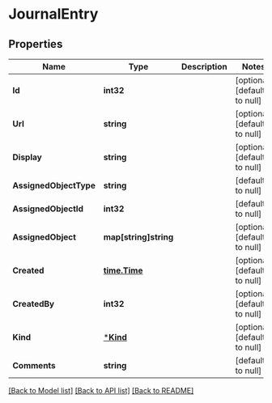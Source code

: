 # JournalEntry

## Properties
Name | Type | Description | Notes
------------ | ------------- | ------------- | -------------
**Id** | **int32** |  | [optional] [default to null]
**Url** | **string** |  | [optional] [default to null]
**Display** | **string** |  | [optional] [default to null]
**AssignedObjectType** | **string** |  | [default to null]
**AssignedObjectId** | **int32** |  | [default to null]
**AssignedObject** | **map[string]string** |  | [optional] [default to null]
**Created** | [**time.Time**](time.Time.md) |  | [optional] [default to null]
**CreatedBy** | **int32** |  | [optional] [default to null]
**Kind** | [***Kind**](Kind.md) |  | [optional] [default to null]
**Comments** | **string** |  | [default to null]

[[Back to Model list]](../README.md#documentation-for-models) [[Back to API list]](../README.md#documentation-for-api-endpoints) [[Back to README]](../README.md)



